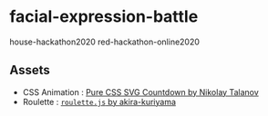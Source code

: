 # facial-expression-battle

house-hackathon2020
red-hackathon-online2020

## Assets
- CSS Animation : [Pure CSS SVG Countdown by Nikolay Talanov](https://codepen.io/suez/pen/dXbBGp?__cf_chl_jschl_tk__=3ff85eb0abaa1aa819e0b5e63b507b9cd1d019b4-1591976416-0-ARc3AqyHkd2N5-cq5hhTDEG0w6rsDOCmsBkUVgVTrqIXVsk1nDue-qU5tspP18V5IPwwen8FURlX3mcCPE4snUN-ii0OL0D97I244oNIH8C6MFmXSPckGkPJYYaPo38rHkz7C65LFrnFu1izkK8K45uML5gLhICx8Y0gdmYC_u10_BXACj4Qa4HVDSFxMtDv45ZF5-NrfTBZo5Ed39YfiTncBSx8Fw4m014XijOJ7SSwKZV6a3M0-Q6x-pVPcDyxRX3QlrHGozfRLZjzv7nMFaehg7Oipmc9wcWevvTwynrwR75Ik5ZnKWZG55rNmoBVG3b8oS7mDoqwfhKFD6pmuIQHTlWibptdgFKsAwo9KE4q)
- Roulette : [`roulette.js` by akira-kuriyama](https://github.com/akira-kuriyama/roulette.js)